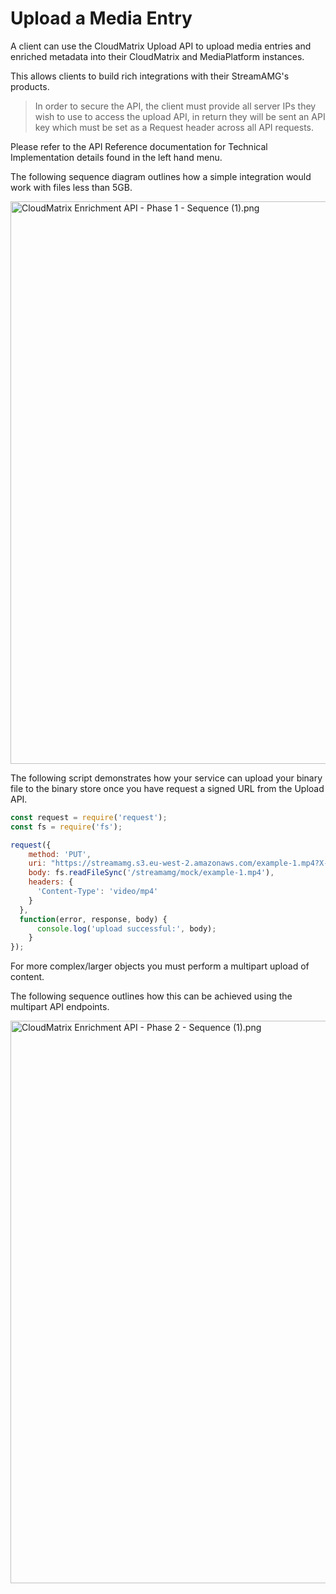 # Upload a Media Entry

A client can use the CloudMatrix Upload API to upload media entries and enriched metadata into their CloudMatrix and MediaPlatform instances.

This allows clients to build rich integrations with their StreamAMG's products.

> In order to secure the API, the client must provide all server IPs they wish to use to access the upload API, in return they will be sent an API key which must be set as a Request header across all API requests. 

Please refer to the API Reference documentation for Technical Implementation details found in the left hand menu.

The following sequence diagram outlines how a simple integration would work with files less than 5GB. 

<img src="https://stoplight.io/api/v1/projects/cHJqOjc2ODM3/images/OiCWC6k7vtU" alt="CloudMatrix Enrichment API - Phase 1 - Sequence (1).png" width="900" style="align:center"/>


The following script demonstrates how your service can upload your binary file to the binary store once you have request a signed URL from the Upload API.

```javascript
const request = require('request');
const fs = require('fs');

request({
    method: 'PUT',
    uri: "https://streamamg.s3.eu-west-2.amazonaws.com/example-1.mp4?X-Amz-Algorithm=AWS4-HMAC-SHA256&X-Amz-Credential=AKIAJJWZ7B6WCRGMKFGQ%2F20180210%2Feu-west-2%2Fs3%2Faws4_request&X-Amz-Date=20180210T171315Z&X-Amz-Expires=1800&X-Amz-Signature=12b74b0788aa036bc7c3d03b3f20c61f1f91cc9ad8873e3314255dc479a25351&X-Amz-SignedHeaders=host",
    body: fs.readFileSync('/streamamg/mock/example-1.mp4'),
    headers: {
      'Content-Type': 'video/mp4'
    }
  },
  function(error, response, body) {
      console.log('upload successful:', body);
    }
});
```

For more complex/larger objects you must perform a multipart upload of content. 

The following sequence outlines how this can be achieved using the multipart API endpoints. 

<img src="https://stoplight.io/api/v1/projects/cHJqOjc2ODM3/images/pROnd22MePM" alt="CloudMatrix Enrichment API - Phase 2 - Sequence (1).png" width="900" style="align:center"/>



